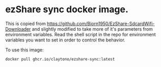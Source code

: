 # ezShare sync docker image.

This is copied from https://github.com/Biorn1950/EzShare-SdcardWifi-Downloader
and slightly modified to take more of it's parameters from environment
variables.  Read the shell script in the repo for environment variables you
want to set in order to control the behavior.

To use this image:

```shell
docker pull ghcr.io/claytono/ezshare-sync:latest
```
